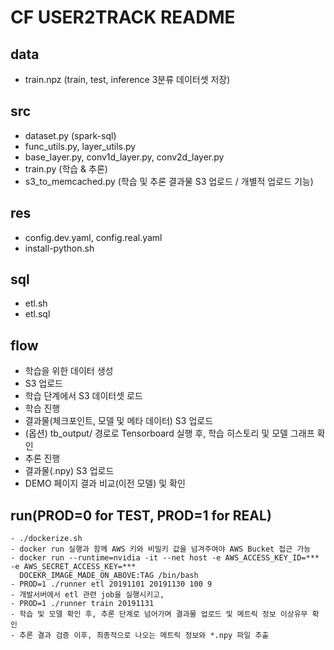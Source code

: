 # CF USER2TRACK README

## data
- train.npz (train, test, inference 3분류 데이터셋 저장)

## src
- dataset.py (spark-sql)
- func_utils.py, layer_utils.py
- base_layer.py, conv1d_layer.py, conv2d_layer.py
- train.py (학습 & 추론)
- s3_to_memcached.py (학습 및 추론 결과물 S3 업로드 / 개별적 업로드 기능)

## res
- config.dev.yaml, config.real.yaml
- install-python.sh

## sql
- etl.sh
- etl.sql

## flow
- 학습을 위한 데이터 생성
- S3 업로드
- 학습 단계에서 S3 데이터셋 로드
- 학습 진행
- 결과물(체크포인트, 모델 및 메타 데이터) S3 업로드
- (옵션) tb_output/ 경로로 Tensorboard 실행 후, 학습 히스토리 및 모델 그래프 확인
- 추론 진행
- 결과물(.npy) S3 업로드
- DEMO 페이지 결과 비교(이전 모델) 및 확인

## run(PROD=0 for TEST, PROD=1 for REAL)
```
- ./dockerize.sh
- docker run 실행과 함께 AWS 키와 비밀키 값을 넘겨주여야 AWS Bucket 접근 가능
- docker run --runtime=nvidia -it --net host -e AWS_ACCESS_KEY_ID=*** -e AWS_SECRET_ACCESS_KEY=*** 
  DOCEKR_IMAGE_MADE_ON_ABOVE:TAG /bin/bash
- PROD=1 ./runner etl 20191101 20191130 100 9
- 개발서버에서 etl 관련 job을 실행시키고,
- PROD=1 ./runner train 20191131
- 학습 및 모델 확인 후, 추론 단계로 넘어가며 결과물 업로드 및 메트릭 정보 이상유무 확인
- 추론 결과 검증 이후, 최종적으로 나오는 메트릭 정보와 *.npy 파일 추출
```